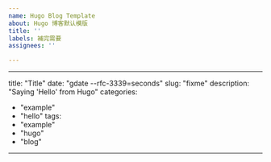 ```yaml
---
name: Hugo Blog Template
about: Hugo 博客默认模版
title: ''
labels: 補完需要
assignees: ''

---
```


---
title: "Title"
date: "gdate --rfc-3339=seconds"
slug: "fixme"
description: "Saying 'Hello' from Hugo"
categories:
  - "example"
  - "hello"
tags:
  - "example"
  - "hugo"
  - "blog"
---
<!-- 20200501-about-program-design-for-work.md -->
